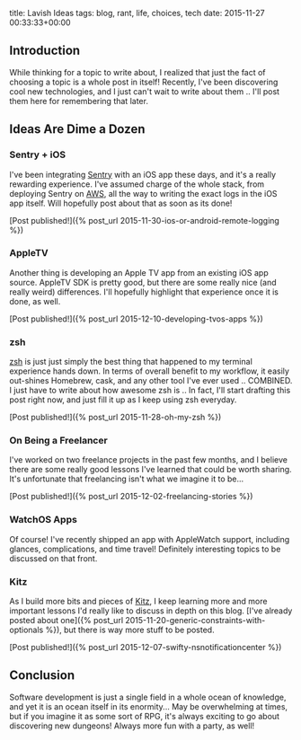 title: Lavish Ideas
tags: blog, rant, life, choices, tech
date: 2015-11-27 00:33:33+00:00

## Introduction

While thinking for a topic to write about, I realized that just the fact of choosing a topic is a whole post in itself! Recently, I've been discovering cool new technologies, and I just can't wait to write about them .. I'll post them here for remembering that later.

## Ideas Are Dime a Dozen

### Sentry + iOS

I've been integrating [Sentry](https://getsentry.com/welcome/) with an iOS app these days, and it's a really rewarding experience. I've assumed charge of the whole stack, from deploying Sentry on [AWS](http://aws.amazon.com/free), all the way to writing the exact logs in the iOS app itself. Will hopefully post about that as soon as its done!

[Post published!]({% post_url 2015-11-30-ios-or-android-remote-logging %})

### AppleTV

Another thing is developing an Apple TV app from an existing iOS app source. AppleTV SDK is pretty good, but there are some really nice (and really weird) differences. I'll hopefully highlight that experience once it is done, as well.

[Post published!]({% post_url 2015-12-10-developing-tvos-apps %})

### zsh

[zsh](http://www.zsh.org/) is just just simply the best thing that happened to my terminal experience hands down. In terms of overall benefit to my workflow, it easily out-shines Homebrew, cask, and any other tool I've ever used .. COMBINED. I just have to write about how awesome zsh is .. In fact, I'll start drafting this post right now, and just fill it up as I keep using zsh everyday.

[Post published!]({% post_url 2015-11-28-oh-my-zsh %})

### On Being a Freelancer

I've worked on two freelance projects in the past few months, and I believe there are some really good lessons I've learned that could be worth sharing. It's unfortunate that freelancing isn't what we imagine it to be...

[Post published!]({% post_url 2015-12-02-freelancing-stories %})

### WatchOS Apps

Of course! I've recently shipped an app with AppleWatch support, including glances, complications, and time travel! Definitely interesting topics to be discussed on that front.

### Kitz

As I build more bits and pieces of [Kitz](http://kitz.io/), I keep learning more and more important lessons I'd really like to discuss in depth on this blog. [I've already posted about one]({% post_url 2015-11-20-generic-constraints-with-optionals %}), but there is way more stuff to be posted.

[Post published!]({% post_url 2015-12-07-swifty-nsnotificationcenter %})

## Conclusion

Software development is just a single field in a whole ocean of knowledge, and yet it is an ocean itself in its enormity... May be overwhelming at times, but if you imagine it as some sort of RPG, it's always exciting to go about discovering new dungeons! Always more fun with a party, as well!
